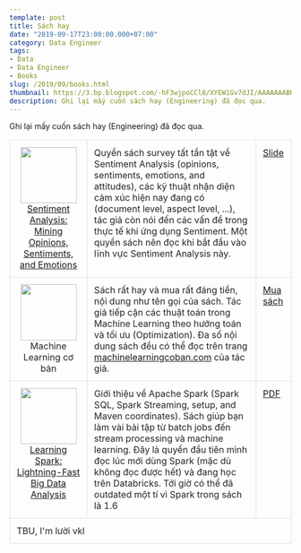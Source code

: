 ```yaml
---
template: post
title: Sách hay
date: "2019-09-17T23:00:00.000+07:00"
category: Data Engineer
tags:
- Data
- Data Engineer
- Books
slug: /2019/09/books.html
thumbnail: https://3.bp.blogspot.com/-hF3wjpoCCl8/XYEW1Gv7dJI/AAAAAAABHQw/6EbIEEGnJVUYDS0TsGQ0R7Dk7G-q2vSxwCK4BGAYYCw/s640/IMG_20170623_205832_047.jpg
description: Ghi lại mấy cuốn sách hay (Engineering) đã đọc qua.
---
```


<style>
.table {
  width: 100%;
  margin-bottom: 1rem;
  color: #212529;
  /* border: 1px solid #dee2e6; */
}

.table th,
.table td {
  padding: 0.75rem;
  vertical-align: top;
  border: 1px solid #dee2e6;
}

.book-name {
    text-align: center;
}
</style>

Ghi lại mấy cuốn sách hay (Engineering) đã đọc qua.


<table class="table">
<tr>
    <td class="book-name">
        <img src="https://images-na.ssl-images-amazon.com/images/I/51Y2bkcmVHL._SX328_BO1,204,203,200_.jpg" width="100" />
        <a href="https://www.amazon.com/Sentiment-Analysis-Opinions-Sentiments-Emotions-ebook/dp/B00Y37YXIG" target="_blank">Sentiment Analysis: Mining Opinions, Sentiments, and Emotions</a>
    </td>
    <td>
        Quyển sách survey tất tần tật về Sentiment Analysis (opinions, sentiments, emotions, and attitudes), các kỹ thuật nhận diện cảm xúc hiện nay đang có (document level, aspect level, ...), tác giả còn nói đến các vấn đề trong thực tế khi ứng dụng Sentiment. Một quyển sách nên đọc khi bắt đầu vào lĩnh vực Sentiment Analysis này.
    </td>
    <td>
        <a href="https://talk.duyet.net/senti/senti.pdf" target="_blank">
            Slide
        </a>
    </td>
</tr>
<tr>
    <td class="book-name">
        <img src="https://2.bp.blogspot.com/-0gaYeSNGRBw/XYEVf_WTpqI/AAAAAAABHQk/8CPACHkCOaMQXdSHvDSmaHpCxiH4v7-ywCK4BGAYYCw/s320/machine-learning-co-ban.jpg" width="100" />
        Machine Learning cơ bản
    </td>
    <td>
        Sách rất hay và mua rất đáng tiền, nội dung như tên gọi của sách. Tác giả tiếp cận các thuật toán trong Machine Learning theo hướng toán và tối ưu (Optimization). Đa số nội dung sách đều có thể đọc trên trang <a href="https://machinelearningcoban.com" target="_blank">machinelearningcoban.com</a> của tác giả.
    </td>
    <td>
        <a href="https://machinelearningcoban.com/ebook/" target="_blank">
            Mua sách
        </a>
    </td>
</tr>
<tr>
    <td class="book-name">
        <img src="https://images-na.ssl-images-amazon.com/images/I/51AY7lddIgL._SX379_BO1,204,203,200_.jpg" width="100" />
        <a href="https://www.amazon.com/Learning-Spark-Lightning-Fast-Data-Analysis/dp/1449358624" target="_blank">Learning Spark: Lightning-Fast Big Data Analysis</a>
    </td>
    <td>
        Giới thiệu về Apache Spark (Spark SQL, Spark Streaming, setup, and Maven coordinates). Sách giúp bạn làm vài bài tập từ batch jobs đến stream processing và machine learning. Đây là quyển đầu tiên mình đọc lúc mới dùng Spark (mặc dù không đọc được hết) và đang học trên Databricks. Tới giờ có thể đã outdated một tí vì Spark trong sách là 1.6
    </td>
    <td>
        <a href="http://index-of.co.uk/Big-Data-Technologies/Learning%20Spark%20%20Lightning-Fast%20Big%20Data%20Analysis%20.pdf" target="_blank">
            PDF
        </a>
    </td>
</tr>
<tr>
    <td colspan="3">TBU, I'm lười vkl</td>
</tr>
</table>